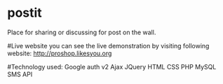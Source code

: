 # postit
 Place for sharing or discussing for post on the wall.


#Live website
 you can see the live demonstration by visiting following website:
  http://proshop.likesyou.org
  
#Technology used:
  Google auth v2
  Ajax
  JQuery
  HTML
  CSS
  PHP
  MySQL
  SMS API
